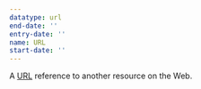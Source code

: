 ```yaml
---
datatype: url
end-date: ''
entry-date: ''
name: URL
start-date: ''
---
```


A [URL](http://en.wikipedia.org/wiki/Uniform_resource_locator) reference to another resource on the Web.
